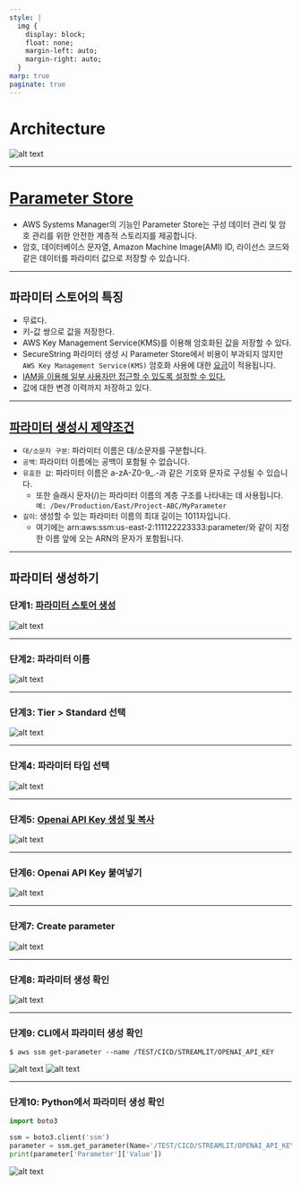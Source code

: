 ```yaml
---
style: |
  img {
    display: block;
    float: none;
    margin-left: auto;
    margin-right: auto;
  }
marp: true
paginate: true
---
```

# Architecture
![alt text](./img/image-224.png)

---
# [Parameter Store](https://docs.aws.amazon.com/ko_kr/systems-manager/latest/userguide/systems-manager-parameter-store.html)
- AWS Systems Manager의 기능인 Parameter Store는 구성 데이터 관리 및 암호 관리를 위한 안전한 계층적 스토리지를 제공합니다. 
- 암호, 데이터베이스 문자열, Amazon Machine Image(AMI) ID, 라이선스 코드와 같은 데이터를 파라미터 값으로 저장할 수 있습니다.

---
## 파라미터 스토어의 특징
- 무료다.
- 키-값 쌍으로 값을 저장한다.
- AWS Key Management Service(KMS)를 이용해 암호화된 값을 저장할 수 있다.
- SecureString 파라미터 생성 시 Parameter Store에서 비용이 부과되지 않지만 `AWS Key Management Service(KMS)` 암호화 사용에 대한 [요금]((https://aws.amazon.com/kms/pricing/))이 적용됩니다.
- [IAM을 이용해 일부 사용자만 접근할 수 있도록 설정할 수 있다.](https://docs.aws.amazon.com/ko_kr/systems-manager/latest/userguide/sysman-paramstore-access.html)
- 값에 대한 변경 이력까지 저장하고 있다.

---
## [파라미터 생성시 제약조건](https://docs.aws.amazon.com/ko_kr/systems-manager/latest/userguide/sysman-paramstore-su-create.html)
- `대/소문자 구분`: 파라미터 이름은 대/소문자를 구분합니다.
- `공백`: 파라미터 이름에는 공백이 포함될 수 없습니다.
- `유효한 값`: 파라미터 이름은 a-zA-Z0-9_.-과 같은 기호와 문자로 구성될 수 있습니다.
  - 또한 슬래시 문자(/)는 파라미터 이름의 계층 구조를 나타내는 데 사용됩니다. `예: /Dev/Production/East/Project-ABC/MyParameter`
- `길이`: 생성할 수 있는 파라미터 이름의 최대 길이는 1011자입니다. 
  - 여기에는 arn:aws:ssm:us-east-2:111122223333:parameter/와 같이 지정한 이름 앞에 오는 ARN의 문자가 포함됩니다.

---
## 파라미터 생성하기 
### 단계1: [파라미터 스토어 생성](https://ap-northeast-2.console.aws.amazon.com/systems-manager/parameters?region=ap-northeast-2)
![alt text](./img/image.png)

---
### 단계2: 파라미터 이름
![alt text](./img/image-1.png)

---
### 단계3: Tier > Standard 선택
![alt text](./img/image-2.png)

---
### 단계4: 파라미터 타입 선택 
![alt text](./img/image-3.png)

---
### 단계5: [Openai API Key 생성 및 복사](https://platform.openai.com/api-keys)
![alt text](./img/image-4.png)

---
### 단계6: Openai API Key 붙여넣기
![alt text](./img/image-5.png)

---
### 단계7: Create parameter
![alt text](./img/image-6.png)

---
### 단계8: 파라미터 생성 확인 
![alt text](./img/image-7.png)

---
### 단계9: CLI에서 파라미터 생성 확인 
```shell
$ aws ssm get-parameter --name /TEST/CICD/STREAMLIT/OPENAI_API_KEY
```
![alt text](./img/image-8.png)
![alt text](./img/image-9.png)

---
### 단계10: Python에서 파라미터 생성 확인 
```python
import boto3

ssm = boto3.client('ssm')
parameter = ssm.get_parameter(Name='/TEST/CICD/STREAMLIT/OPENAI_API_KEY', WithDecryption=True)
print(parameter['Parameter']['Value'])
```
![alt text](./img/image-10.png)



